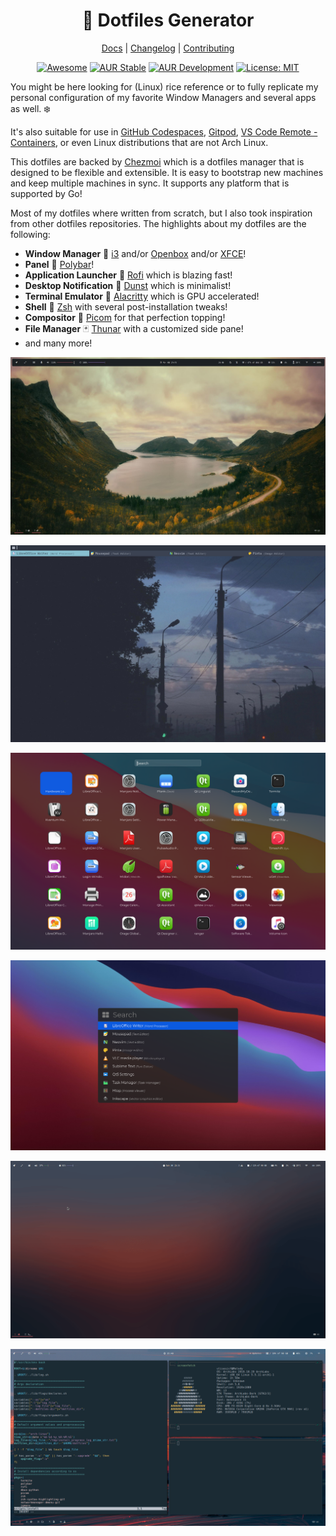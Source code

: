 <div align="center">
  <h1>🚀 Dotfiles Generator</h1>
  
  [Docs](https://ulises-jeremias.github.io/dotfiles) |
  [Changelog](#) |
  [Contributing](https://github.com/ulises-jeremias/dotfiles/blob/master/.github/CONTRIBUTING.md)

</div> <!-- center -->

<div align="center">

  [![Awesome](https://cdn.rawgit.com/sindresorhus/awesome/d7305f38d29fed78fa85652e3a63e154dd8e8829/media/badge.svg)](https://github.com/PandaFoss/Awesome-Arch)
  [![AUR Stable](https://img.shields.io/aur/version/dots-stable?label=AUR+Stable)](https://aur.archlinux.org/packages/dots-stable)
  [![AUR Development](https://img.shields.io/aur/version/dots-git?label=AUR+Development)](https://aur.archlinux.org/packages/dots-git)
  [![License: MIT][licensebadge]][licenseurl]

</div>

You might be here looking for (Linux) rice reference or to fully replicate my personal
configuration of my favorite Window Managers and several apps as well. ❄️

It's also suitable for use in [GitHub Codespaces](https://docs.github.com/codespaces/customizing-your-codespace/personalizing-codespaces-for-your-account#dotfiles), [Gitpod](https://www.gitpod.io/docs/config-dotfiles), [VS Code Remote - Containers](https://code.visualstudio.com/docs/remote/containers#_personalizing-with-dotfile-repositories), or even Linux distributions that are not Arch Linux.

This dotfiles are backed by [Chezmoi](https://www.chezmoi.io/) which is a dotfiles manager that is designed to be flexible and extensible. It is easy to bootstrap new machines and keep multiple machines in sync. It supports any platform that is supported by Go!

Most of my dotfiles where written from scratch, but I also took inspiration from other dotfiles repositories. The highlights about my dotfiles are the following:

- **Window Manager** 🍱 [i3](https://i3wm.org) and/or [Openbox](http://openbox.org/wiki/Main_Page) and/or [XFCE](https://www.xfce.org/)!
- **Panel** 🌸 [Polybar](https://polybar.github.io/)!
- **Application Launcher** 🚀 [Rofi](https://github.com/davatorium/rofi) which is blazing fast!
- **Desktop Notification** 🌿 [Dunst](https://github.com/dunst-project/dunst) which is minimalist!
- **Terminal Emulator** 🌿 [Alacritty](https://alacritty.org/) which is GPU accelerated!
- **Shell** 🐚 [Zsh](https://zsh.org) with several post-installation tweaks!
- **Compositor** 🍧 [Picom](https://github.com/yshui/picom) for that perfection topping!
- **File Manager** 🃏 [Thunar](https://docs.xfce.org/xfce/thunar/start) with a customized side pane!
- and many more!

![Dotfiles Screen Overview](https://raw.githubusercontent.com/ulises-jeremias/dotfiles/master/static/screen-2.jpg)

![Nord Two Lines](https://raw.githubusercontent.com/ulises-jeremias/dotfiles/master/static/screenshot-nord-two-lines.png)

![Launchpad](https://raw.githubusercontent.com/ulises-jeremias/dotfiles/master/static/screenshot-launchpad.png)

![Spotlight Dark](https://raw.githubusercontent.com/ulises-jeremias/dotfiles/master/static/screenshot-spotlight-dark.png)

![Dotfiles Overview](https://raw.githubusercontent.com/ulises-jeremias/dotfiles/master/static/demo.gif)

![i3 with alacritty](https://raw.githubusercontent.com/ulises-jeremias/dotfiles/master/static/nvim.png)

[licensebadge]: https://img.shields.io/badge/License-MIT-blue.svg
[licenseurl]: https://github.com/ulises-jeremias/dotfiles/blob/master/LICENSE
